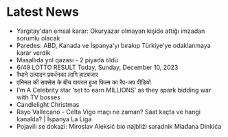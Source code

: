 # Latest News
-  Yargıtay'dan emsal karar: Okuryazar olmayan kişide attığı imzadan sorumlu olacak
-  Paredes: ABD, Kanada ve İspanya'yı bırakıp Türkiye'ye odaklanmaya karar verdik
-  Masallıda yol qəzası - 2 piyada öldü
-  6/49 LOTTO RESULT Today, Sunday, December 10, 2023
-  रैथाने उत्पादन प्रवर्धनका लागि हाटबजार
-  एनिमल की सक्सेस के बीच वायरल हुआ फिल्म का रैप-अप वीडियो
-  I’m A Celebrity star ‘set to earn MILLIONS’ as they spark bidding war with TV bosses
-  Candlelight Christmas
-  Rayo Vallecano - Celta Vigo maçı ne zaman? Saat kaçta ve hangi kanalda? | İspanya La Liga
-  Pojavili se dokazi: Miroslav Aleksić bio najbliži saradnik Mlađana Dinkića
